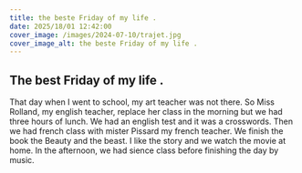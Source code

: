 ```yaml
---
title: the beste Friday of my life .
date: 2025/18/01 12:42:00
cover_image: /images/2024-07-10/trajet.jpg
cover_image_alt: the beste Friday of my life .
---
```

## The best Friday of my life . ##
 
That day when I went to school, my art teacher was not there.
So Miss Rolland, my english teacher, replace  her class in the morning but we had three hours of lunch.
We had an english test and it was a crosswords.
Then we had french class with mister Pissard my french teacher. We finish the book the Beauty and the beast. I like the story and we watch the movie at home.
In the afternoon, we had sience class before finishing the day by music.